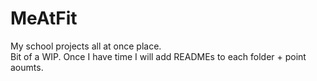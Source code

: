 # MeAtFit
My school projects all at once place.  
Bit of a WIP. Once I have time I will add READMEs to each folder + point aoumts.
